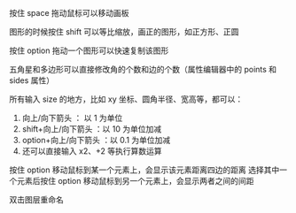 
按住 space 拖动鼠标可以移动画板


图形的时候按住 shift 可以等比缩放，画正的图形，如正方形、正圆

按住 option 拖动一个图形可以快速复制该图形

五角星和多边形可以直接修改角的个数和边的个数（属性编辑器中的 points 和 sides 属性）


所有输入 size 的地方，比如 xy 坐标、圆角半径、宽高等，都可以：
1. 向上/向下箭头 ： 以 1 为单位
2. shift+向上/向下箭头 ：以 10 为单位加减
3. option+向上/向下箭头 ：以 0.1 为单位加减
4. 还可以直接输入 x2、+2 等执行算数运算


按住 option 移动鼠标到某一个元素上，会显示该元素距离四边的距离
选择其中一个元素后按住 option 移动鼠标到另一个元素上，会显示两者之间的间距


双击图层重命名
